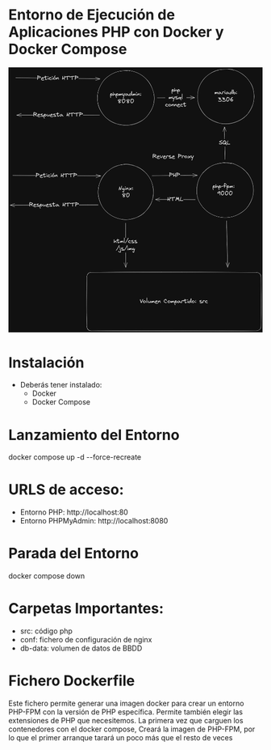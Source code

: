 # Entorno de Ejecución de Aplicaciones PHP con Docker y Docker Compose
![Arquitectura](./docs/arquitectura.png)
# Instalación
* Deberás tener instalado:
  * Docker
  * Docker Compose
# Lanzamiento del Entorno
docker compose up -d --force-recreate

# URLS de acceso:
* Entorno PHP: http://localhost:80
* Entorno PHPMyAdmin: http://localhost:8080

# Parada del Entorno
docker compose down

# Carpetas Importantes:
* src: código php
* conf: fichero de configuración de nginx
* db-data: volumen de datos de BBDD

# Fichero Dockerfile
Este fichero permite generar una imagen docker para crear 
un entorno PHP-FPM con la versión de PHP específica.
Permite también elegir las extensiones de PHP que necesitemos.
La primera vez que carguen los contenedores con el docker compose, 
Creará la imagen de PHP-FPM, por lo que el primer arranque tarará 
un poco más que el resto de veces
